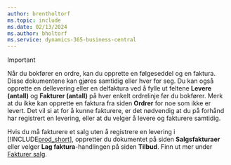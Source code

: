 ```yaml
---
author: brentholtorf
ms.topic: include
ms.date: 02/13/2024
ms.author: bholtorf
ms.service: dynamics-365-business-central
---
```

> [!IMPORTANT]
> Når du bokfører en ordre, kan du opprette en følgeseddel og en faktura. Disse dokumentene kan gjøres samtidig eller hver for seg. Du kan også opprette en dellevering eller en delfaktura ved å fylle ut feltene **Levere (antall)** og **Fakturer (antall)** på hver enkelt ordrelinje før du bokfører. Merk at du ikke kan opprette en faktura fra siden **Ordrer** for noe som ikke er levert. Det vil si at for å kunne fakturere, er det nødvendig at du på forhånd har registrert en levering, eller at du velger å levere og fakturere samtidig.
>
> Hvis du må fakturere et salg uten å registrere en levering i [!INCLUDE[prod_short](prod_short.md)], oppretter du dokumentet på siden **Salgsfakturaer** eller velger **Lag faktura**-handlingen på siden **Tilbud**. Finn ut mer under [Fakturer salg](../sales-how-invoice-sales.md).
